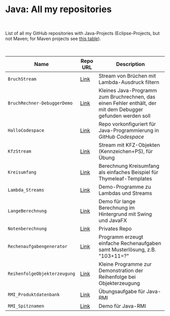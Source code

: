 # Java: All my repositories #

<br>

List of all my GitHub repositories with Java-Projects (Eclipse-Projects, but not Maven; for Maven projects see [this table](TOC-maven.md)).

<br>

| Name | Repo URL | Description |
| ---- | -------- | ----------- |
| `BruchStream` | [Link](https://github.com/MDecker-MobileComputing/Java_BruchStream) | Stream von Brüchen mit Lambda-Ausdruck filtern |
| `BruchRechner-DebuggerDemo` | [Link](https://github.com/MDecker-MobileComputing/Java_BruchRechner-DebuggerDemo) | Kleines Java-Programm zum Bruchrechnen, das einen Fehler enthält, der mit dem Debugger gefunden werden soll |
| `HalloCodespace` | [Link](https://github.com/MDecker-MobileComputing/Java_HalloCodespace) | Repo vorkonfiguriert für Java-Programmierung in *GitHub Codespace* |
| `KfzStream` | [Link](https://github.com/MDecker-MobileComputing/Java_KfzStream) | Stream mit KFZ-Objekten (Kennzeichen+PS), für Übung |
| `Kreisumfang` | [Link](https://github.com/MDecker-MobileComputing/Maven_SpringBoot_Kreisumfang) | Berechnung Kreisumfang als einfaches Beispiel für Thymeleaf-Templates |
| `Lambda_Streams` | [Link](https://github.com/MDecker-MobileComputing/Java_Lambda_Streams) | Demo-Programme zu Lambdas und Streams |
| `LangeBerechnung` | [Link](https://github.com/MDecker-MobileComputing/Java_LangeBerechnung) | Demo für lange Berechnung im Hintergrund mit Swing und JavaFX |
| `Notenberechnung` | [Link](https://github.com/MDecker-MobileComputing/Java_Notenberechnung) | Privates Repo |
| `Rechenaufgabengenerator`| [Link](https://github.com/MDecker-MobileComputing/Java_Rechenaufgabengenerator) | Programm erzeugt einfache Rechenaufgaben samt Musterlösung, z.B. "103+11=?" |
| `ReihenfolgeObjekterzeugung` | [Link](https://github.com/MDecker-MobileComputing/Java_ReihenfolgeObjekterzeugung) | Kleine Programme zur Demonstration der Reihenfolge bei Objekterzeugung |
| `RMI_Produktdatenbank` | [Link](https://github.com/MDecker-MobileComputing/Java_RMI_Produktdatenbank) | Übungsaufgabe für Java-RMI |
| `RMI_Spitznamen` | [Link](https://github.com/MDecker-MobileComputing/Java_RMI_Spitznamen) | Demo für Java-RMI | 

<br>
